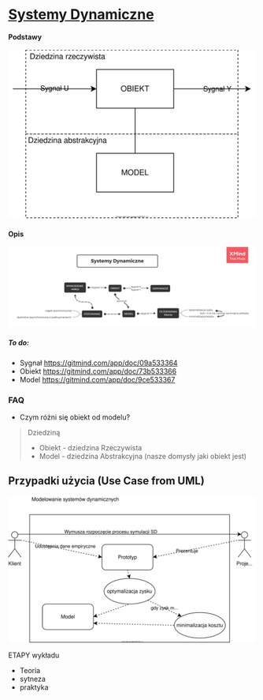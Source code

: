 # [Systemy Dynamiczne](https://drive.google.com/drive/folders/18SL_04ZJZEdssj8nQ3870lcomgU-SiBl?usp=sharing)
#### Podstawy 
[
![Systemy Dynamiczne](docs/SDM.svg)
](https://drive.google.com/file/d/1Ed_OcE8szFmOquqJNxDQRGswGA26TAQb/view?usp=sharing)

#### Opis
[
    ![Systemy Dynamiczne](docs/SD.png)
](https://drive.google.com/open?id=1aEgnCcPuFS5yrVLVuNkRwuGep-yxadW5)

##### To do:
- Sygnał  https://gitmind.com/app/doc/09a533364
- Obiekt https://gitmind.com/app/doc/73b533366
- Model https://gitmind.com/app/doc/9ce533367

### FAQ
- Czym różni się obiekt od modelu?
> Dziedziną
>   * Obiekt - dziedzina Rzeczywista
>   * Model - dziedzina Abstrakcyjna (nasze domysły jaki obiekt jest)

## Przypadki użycia (Use Case from UML)
![Systemy Dynamiczne](docs/UC.svg)

ETAPY wykładu
  - Teoria
  - sytneza
  - praktyka
